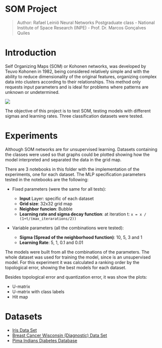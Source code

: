 # SOM Project
> Author: Rafael Leiniö
> Neural Networks Postgraduate class - National Institute of Space Research (INPE) - Prof. Dr. Marcos Gonçalves Quiles

# Introduction
Self Organizing Maps (SOM) or Kohonen networks, was developed by Teuvo Kohonen in 1982, being considered relatively simple and with the ability to reduce dimensionality of the original features, organizing complex data into clusters according to their relationships. This method only requests input parameters and is ideal for problems where patterns are unknown or undetermined.

![](https://codesachin.files.wordpress.com/2015/11/kohonen1.gif)

The objective of this project is to test SOM, testing models with different sigmas and learning rates. Three classification datasets were tested.

# Experiments
Although SOM networks are for unsupervised learning. Datasets containing the classes were used so that graphs could be plotted showing how the model interpreted and separated the data in the grid map.

There are 3 notebooks in this folder with the implementation of the experiments, one for each dataset. The MLP specification parameters tested in the notebooks are the following:

- Fixed parameters (were the same for all tests):
    - **Input** Layer: specific of each dataset
    - **Grid size**: 32x32 grid map
    - **Neighbor funcion**: Bubble
    - **Learning rate and sigma decay function**: at iteration t: `x = x / (1+t/(max_iterarations/2))`

- Variable parameters (all the combinations were tested):
    - **Sigma (Spread of the neighborhood function)**: 10, 5, 3 and 1
    - **Learning Rate**: 5, 1, 0.1 and 0.01 

The models were built from all the combinations of the parameters. The whole dataset was used for training the model, since is an unsupervised model. For this experiment it was calculated a ranking order by the topological error, showing the best models for each dataset.

Besides topological error and quantization error, it was show the plots:
- U-matrix
- U-matrix with class labels
- Hit map

# Datasets
- [Iris Data Set](https://archive.ics.uci.edu/ml/datasets/Iris)
- [Breast Cancer Wisconsin (Diagnostic) Data Set](https://archive.ics.uci.edu/ml/datasets/Breast+Cancer+Wisconsin+(Diagnostic))
- [Pima Indians Diabetes Database](https://www.kaggle.com/uciml/pima-indians-diabetes-database)



